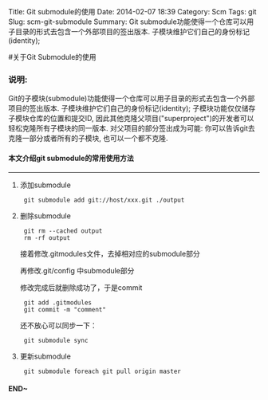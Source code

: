Title: Git submodule的使用
Date: 2014-02-07 18:39
Category: Scm
Tags: git
Slug: scm-git-submodule
Summary: Git submodule功能使得一个仓库可以用子目录的形式去包含一个外部项目的签出版本. 子模块维护它们自己的身份标记(identity); 


#关于Git Submodule的使用

### 说明:

Git的子模块(submodule)功能使得一个仓库可以用子目录的形式去包含一个外部项目的签出版本. 子模块维护它们自己的身份标记(identity); 子模块功能仅仅储存子模块仓库的位置和提交ID, 因此其他克隆父项目("superproject")的开发者可以轻松克隆所有子模块的同一版本. 对父项目的部分签出成为可能: 你可以告诉git去克隆一部分或者所有的子模块, 也可以一个都不克隆.

#### 本文介绍git submodule的常用使用方法

--------

1. 添加submodule

        git submodule add git://host/xxx.git ./output
    
2. 删除submodule
        
        git rm --cached output
        rm -rf output
        
   接着修改.gitmodules文件，去掉相对应的submodule部分
   
   再修改.git/config 中submodule部分
   
   修改完成后就删除成功了，于是commit
         
        git add .gitmodules
        git commit -m "comment"
        
   还不放心可以同步一下：
      
        git submodule sync
        
3. 更新submodule

        git submodule foreach git pull origin master
        
#### END~
 
